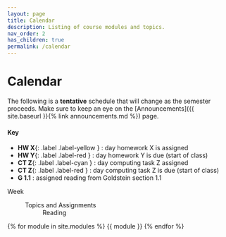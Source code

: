 ```yaml
---
layout: page
title: Calendar
description: Listing of course modules and topics.
nav_order: 2
has_children: true
permalink: /calendar
---
```


# Calendar

The following is a **tentative** schedule that will change as the semester proceeds.
Make sure to keep an eye on the [Announcements]({{ site.baseurl }}{% link announcements.md %}) page.

#### Key
- **HW X**{: .label .label-yellow } : day homework X is assigned
- **HW Y**{: .label .label-red } : day homework Y is due (start of class)
- **CT Z**{: .label .label-cyan } : day computing task Z assigned
- **CT Z**{: .label .label-red } : day computing task Z is due (start of class)
- **G 1.1** : assigned reading from Goldstein section 1.1




<div class="module">
    <dl class="grid">
        <dt>Week</dt>
        <dd>
            <dl class="flex">
                <dt>Topics and Assignments</dt>
                <dd>Reading</dd>
            </dl>
        </dd>
    </dl>
</div>



{% for module in site.modules %}
{{ module }}
{% endfor %}
